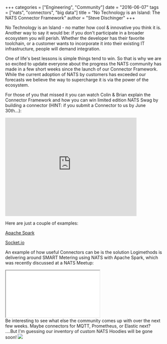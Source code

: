 +++
categories = ["Engineering", "Community"]
date = "2016-06-07"
tags = ["nats", "connectors", "big data"]
title = "No Technology is an Island: The NATS Connector Framework"
author = "Steve Dischinger"
+++

No Technology is an Island - no matter how cool & innovative you think it is. Another way to say it would be: if you don't participate in a broader ecosystem you will perish. Whether the developer has their favorite toolchain, or a customer wants to incorporate it into their existing IT infrastructure, people will demand integration.

One of life's best lessons is simple things tend to win. So that is why we are so excited to update everyone about the progress the NATS community has made in a few short weeks since the launch of our Connector Framework. While the current adoption of NATS by customers has exceeded our forecasts we believe the way to supercharge it is via the power of the ecosystem.

For those of you that missed it you can watch Colin & Brian explain the Connector Framework and how you can win limited edition NATS Swag by building a connector (HINT: if you submit a Connector to us by June 30th…):

<div class="embed-responsive embed-responsive-16by9">
  <iframe width="420" height="315" src="https://www.youtube.com/embed/eEaZw1lc_p8" frameborder="0" allowfullscreen></iframe>
</div>

Here are just a couple of examples:

[Apache Spark](https://github.com/Logimethods/nats-connector-spark)

[Socket.io](https://github.com/efmr/socket.io-nats)


An example of how useful Connectors can be is the solution Logimethods is delivering around SMART Metering using NATS with Apache Spark, which was recently discussed at a NATS Meetup:

<div class="embed-responsive embed-responsive-16by9">
  <iframe src="//www.slideshare.net/slideshow/embed_code/key/EffW4fBq2DZIXu" allowfullscreen></iframe>
</div>
Be interesting to see what else the community comes up with over the next few weeks. Maybe connectors for MQTT, Prometheus, or Elastic next? ....But I'm guessing our inventory of custom NATS Hoodies will be gone soon!

<img class="img-responsive center-block" src="/img/blog/win-a-hoodie.jpg">
